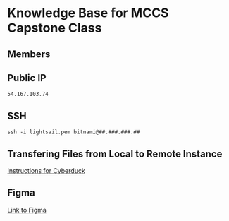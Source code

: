 # Knowledge Base for MCCS Capstone Class
## Members 
## Public IP
```
54.167.103.74
```
## SSH
```
ssh -i lightsail.pem bitnami@##.###.###.##
```
## Transfering Files from Local to Remote Instance

[Instructions for Cyberduck](https://docs.bitnami.com/aws/infrastructure/lamp/administration/upload-files/#cyberduck)

## Figma 
[Link to Figma](https://www.figma.com/proto/7oDQshRkmRj8TWUcONEAM1/MCCS-Wireframe?type=design&node-id=2-44&t=SME64zeyrXGEomDr-1&scaling=scale-down&page-id=0%3A1&starting-point-node-id=2%3A44&mode=design)
